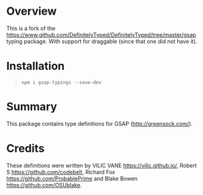 # Overview
This is a fork of the https://www.github.com/DefinitelyTyped/DefinitelyTyped/tree/master/gsap typing package.
With support for draggable (since that one did not have it).

# Installation
> `npm i gsap-typings --save-dev`

# Summary
This package contains type definitions for GSAP (http://greensock.com/).

# Credits
These definitions were written by VILIC VANE <https://vilic.github.io/>, Robert S <https://github.com/codebelt>, Richard Fox <https://github.com/ProbablePrime> and Blake Bowen <https://github.com/OSUblake>.
